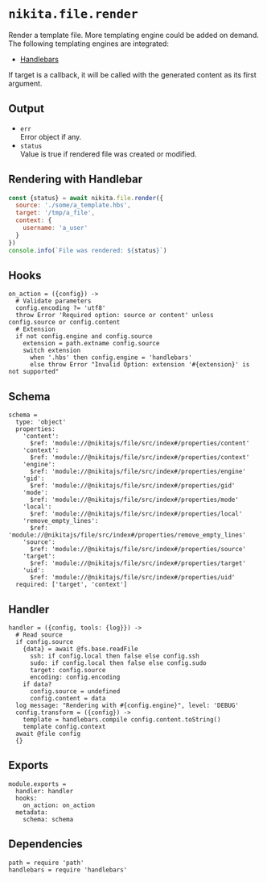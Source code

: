 
# `nikita.file.render`

Render a template file. More templating engine could be added on demand. The
following templating engines are integrated:

* [Handlebars](https://handlebarsjs.com/)

If target is a callback, it will be called with the generated content as
its first argument.   

## Output

* `err`   
  Error object if any.   
* `status`   
  Value is true if rendered file was created or modified.   

## Rendering with Handlebar

```js
const {status} = await nikita.file.render({
  source: './some/a_template.hbs',
  target: '/tmp/a_file',
  context: {
    username: 'a_user'
  }
})
console.info(`File was rendered: ${status}`)
```

## Hooks

    on_action = ({config}) ->
      # Validate parameters
      config.encoding ?= 'utf8'
      throw Error 'Required option: source or content' unless config.source or config.content
      # Extension
      if not config.engine and config.source
        extension = path.extname config.source
        switch extension
          when '.hbs' then config.engine = 'handlebars'
          else throw Error "Invalid Option: extension '#{extension}' is not supported"

## Schema

    schema =
      type: 'object'
      properties:
        'content':
          $ref: 'module://@nikitajs/file/src/index#/properties/content'
        'context':
          $ref: 'module://@nikitajs/file/src/index#/properties/context'
        'engine':
          $ref: 'module://@nikitajs/file/src/index#/properties/engine'
        'gid':
          $ref: 'module://@nikitajs/file/src/index#/properties/gid'
        'mode':
          $ref: 'module://@nikitajs/file/src/index#/properties/mode'
        'local':
          $ref: 'module://@nikitajs/file/src/index#/properties/local'
        'remove_empty_lines':
          $ref: 'module://@nikitajs/file/src/index#/properties/remove_empty_lines'
        'source':
          $ref: 'module://@nikitajs/file/src/index#/properties/source'
        'target':
          $ref: 'module://@nikitajs/file/src/index#/properties/target'
        'uid':
          $ref: 'module://@nikitajs/file/src/index#/properties/uid'
      required: ['target', 'context']

## Handler

    handler = ({config, tools: {log}}) ->
      # Read source
      if config.source
        {data} = await @fs.base.readFile
          ssh: if config.local then false else config.ssh
          sudo: if config.local then false else config.sudo
          target: config.source
          encoding: config.encoding
        if data?
          config.source = undefined
          config.content = data
      log message: "Rendering with #{config.engine}", level: 'DEBUG'
      config.transform = ({config}) ->
        template = handlebars.compile config.content.toString()
        template config.context
      await @file config
      {}

## Exports

    module.exports =
      handler: handler
      hooks:
        on_action: on_action
      metadata:
        schema: schema

## Dependencies

    path = require 'path'
    handlebars = require 'handlebars'
